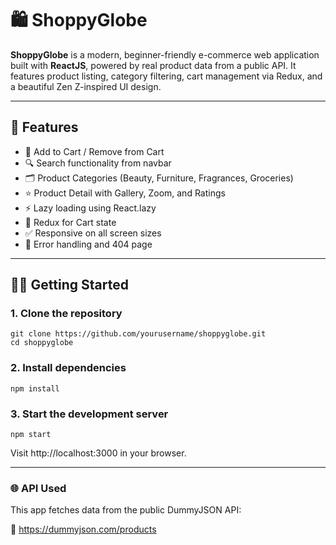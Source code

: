 # 🛍️ ShoppyGlobe

**ShoppyGlobe** is a modern, beginner-friendly e-commerce web application built with **ReactJS**, powered by real product data from a public API. It features product listing, category filtering, cart management via Redux, and a beautiful Zen Z-inspired UI design.

---

## 🚀 Features

- 🛒 Add to Cart / Remove from Cart
- 🔍 Search functionality from navbar
- 🗂️ Product Categories (Beauty, Furniture, Fragrances, Groceries)
- ⭐ Product Detail with Gallery, Zoom, and Ratings
- ⚡ Lazy loading using React.lazy
- 🧠 Redux for Cart state
- ✅ Responsive on all screen sizes
- 🧪 Error handling and 404 page

---

## 🧑‍💻 Getting Started


### 1. Clone the repository

```
git clone https://github.com/yourusername/shoppyglobe.git
cd shoppyglobe
```

### 2. Install dependencies

```
npm install
```

### 3. Start the development server

```
npm start
```
Visit http://localhost:3000 in your browser.

---

### 🌐 API Used
This app fetches data from the public DummyJSON API:

🔗 https://dummyjson.com/products

